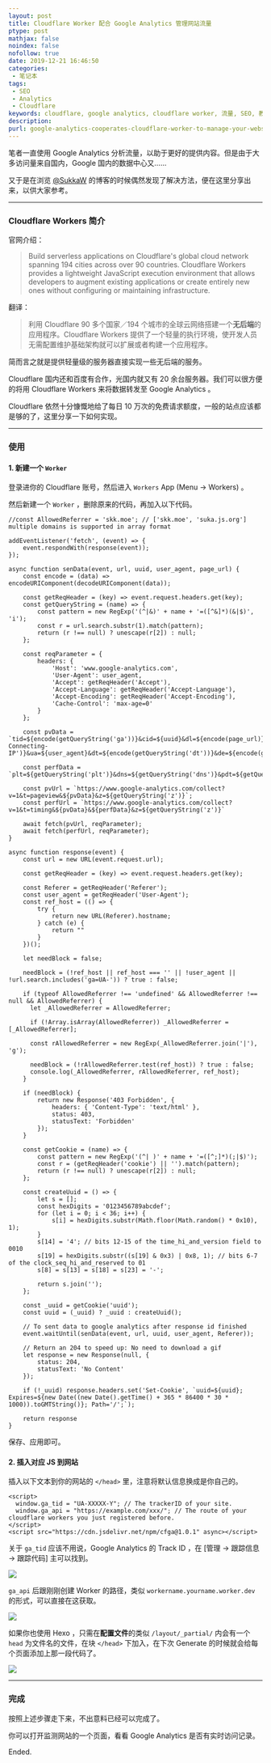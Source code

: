 ```yaml
---
layout: post
title: Cloudflare Worker 配合 Google Analytics 管理网站流量
ptype: post
mathjax: false
noindex: false
nofollow: true
date: 2019-12-21 16:46:50
categories:
 - 笔记本
tags:
 - SEO
 - Analytics
 - Cloudflare
keywords: cloudflare, google analytics, cloudflare worker, 流量, SEO, 教程
description: 
purl: google-analytics-cooperates-cloudflare-worker-to-manage-your-website-trafic
---
```




笔者一直使用 Google Analytics 分析流量，以助于更好的提供内容。但是由于大多访问量来自国内，Google 国内的数据中心又……

又于是在浏览 [@SukkaW](https://skk.moe) 的博客的时候偶然发现了解决方法，便在这里分享出来，以供大家参考。

<!--more--> 

---

### Cloudflare Workers 简介

官网介绍：

> Build serverless applications on Cloudflare's global cloud network spanning 194 cities across over 90 countries. Cloudflare Workers provides a lightweight JavaScript execution environment that allows developers to augment existing applications or create entirely new ones without configuring or maintaining infrastructure.

翻译：

> 利用 Cloudflare 90 多个国家／194 个城市的全球云网络搭建一个**无后端**的应用程序。Cloudflare Workers 提供了一个轻量的执行环境，使开发人员无需配置维护基础架构就可以扩展或者构建一个应用程序。



简而言之就是提供轻量级的服务器直接实现一些无后端的服务。

Cloudflare 国内还和百度有合作，光国内就又有 20 余台服务器。我们可以很方便的将用 Cloudflare Workers 来将数据转发至 Google Analytics 。

Cloudflare 依然十分慷慨地给了每日 10 万次的免费请求额度，一般的站点应该都是够的了，这里分享一下如何实现。

---

### 使用

#### 1. 新建一个 `Worker` 

登录进你的 Cloudflare 账号，然后进入 `Workers` App (Menu -> Workers) 。

然后新建一个 `Worker` ，删除原来的代码，再加入以下代码。

```
//const AllowedReferrer = 'skk.moe'; // ['skk.moe', 'suka.js.org'] multiple domains is supported in array format

addEventListener('fetch', (event) => {
    event.respondWith(response(event));
});

async function senData(event, url, uuid, user_agent, page_url) {
    const encode = (data) => encodeURIComponent(decodeURIComponent(data));

    const getReqHeader = (key) => event.request.headers.get(key);
    const getQueryString = (name) => {
        const pattern = new RegExp('(^|&)' + name + '=([^&]*)(&|$)', 'i');
        const r = url.search.substr(1).match(pattern);
        return (r !== null) ? unescape(r[2]) : null;
    };

    const reqParameter = {
        headers: {
            'Host': 'www.google-analytics.com',
            'User-Agent': user_agent,
            'Accept': getReqHeader('Accept'),
            'Accept-Language': getReqHeader('Accept-Language'),
            'Accept-Encoding': getReqHeader('Accept-Encoding'),
            'Cache-Control': 'max-age=0'
        }
    };

    const pvData = `tid=${encode(getQueryString('ga'))}&cid=${uuid}&dl=${encode(page_url)}&uip=${getReqHeader('CF-Connecting-IP')}&ua=${user_agent}&dt=${encode(getQueryString('dt'))}&de=${encode(getQueryString('de'))}&dr=${encode(getQueryString('dr'))}&ul=${getQueryString('ul')}&sd=${getQueryString('sd')}&sr=${getQueryString('sr')}&vp=${getQueryString('vp')}`;

    const perfData = `plt=${getQueryString('plt')}&dns=${getQueryString('dns')}&pdt=${getQueryString('pdt')}&rrt=${getQueryString('rrt')}&tcp=${getQueryString('tcp')}&srt=${getQueryString('srt')}&dit=${getQueryString('dit')}&clt=${getQueryString('clt')}`

    const pvUrl = `https://www.google-analytics.com/collect?v=1&t=pageview&${pvData}&z=${getQueryString('z')}`;
    const perfUrl = `https://www.google-analytics.com/collect?v=1&t=timing&${pvData}&${perfData}&z=${getQueryString('z')}`

    await fetch(pvUrl, reqParameter);
    await fetch(perfUrl, reqParameter);
}

async function response(event) {
    const url = new URL(event.request.url);

    const getReqHeader = (key) => event.request.headers.get(key);

    const Referer = getReqHeader('Referer');
    const user_agent = getReqHeader('User-Agent');
    const ref_host = (() => {	
        try {
            return new URL(Referer).hostname;
        } catch (e) {
            return ""
        }
    })();

    let needBlock = false;

    needBlock = (!ref_host || ref_host === '' || !user_agent || !url.search.includes('ga=UA-')) ? true : false;

    if (typeof AllowedReferrer !== 'undefined' && AllowedReferrer !== null && AllowedReferrer) {
      let _AllowedReferrer = AllowedReferrer;

      if (!Array.isArray(AllowedReferrer)) _AllowedReferrer = [_AllowedReferrer];
    
      const rAllowedReferrer = new RegExp(_AllowedReferrer.join('|'), 'g');

      needBlock = (!rAllowedReferrer.test(ref_host)) ? true : false;
      console.log(_AllowedReferrer, rAllowedReferrer, ref_host);
    }

    if (needBlock) {
        return new Response('403 Forbidden', {
            headers: { 'Content-Type': 'text/html' },
            status: 403,
            statusText: 'Forbidden'
        });
    }

    const getCookie = (name) => {
        const pattern = new RegExp('(^| )' + name + '=([^;]*)(;|$)');
        const r = (getReqHeader('cookie') || '').match(pattern);
        return (r !== null) ? unescape(r[2]) : null;
    };

    const createUuid = () => {
        let s = [];
        const hexDigits = '0123456789abcdef';
        for (let i = 0; i < 36; i++) {
            s[i] = hexDigits.substr(Math.floor(Math.random() * 0x10), 1);
        }
        s[14] = '4'; // bits 12-15 of the time_hi_and_version field to 0010
        s[19] = hexDigits.substr((s[19] & 0x3) | 0x8, 1); // bits 6-7 of the clock_seq_hi_and_reserved to 01
        s[8] = s[13] = s[18] = s[23] = '-';

        return s.join('');
    };

    const _uuid = getCookie('uuid');
    const uuid = (_uuid) ? _uuid : createUuid();

    // To sent data to google analytics after response id finished
    event.waitUntil(senData(event, url, uuid, user_agent, Referer));

    // Return an 204 to speed up: No need to download a gif
    let response = new Response(null, {
        status: 204,
        statusText: 'No Content'
    });

    if (!_uuid) response.headers.set('Set-Cookie', `uuid=${uuid}; Expires=${new Date((new Date().getTime() + 365 * 86400 * 30 * 1000)).toGMTString()}; Path='/';`);

    return response
}
```

保存、应用即可。

#### 2. 插入对应 JS 到网站

插入以下文本到你的网站的 `</head>` 里，注意将默认信息换成是你自己的。

```
<script>
  window.ga_tid = "UA-XXXXX-Y"; // The trackerID of your site.
  window.ga_api = "https://example.com/xxx/"; // The route of your cloudflare workers you just registered before.
</script>
<script src="https://cdn.jsdelivr.net/npm/cfga@1.0.1" async></script>
```

关于 `ga_tid` 应该不用说，Google Analytics 的 Track ID ，在 [管理 -> 跟踪信息 -> 跟踪代码] 主可以找到。

![](https://cdn.jsdelivr.net/gh/chralpha/imgbag/20191221210306.jpg)

`ga_api` 后跟刚刚创建 Worker 的路径，类似 `workername.yourname.worker.dev` 的形式，可以直接在这获取。

![](https://cdn.jsdelivr.net/gh/chralpha/imgbag/20191221210613.jpg)

如果你也使用 Hexo ，只需在**配置文件**的类似 `/layout/_partial/` 内会有一个 `head` 为文件名的文件，在块 `</head>` 下加入，在下次 Generate 的时候就会给每个页面添加上那一段代码了。

![](https://cdn.jsdelivr.net/gh/chralpha/imgbag/20191221210805.jpg)



---



### 完成

按照上述步骤走下来，不出意料已经可以完成了。

你可以打开监测网站的一个页面，看看 Google Analytics 是否有实时访问记录。



Ended. 

